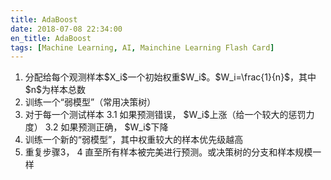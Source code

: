 ```yaml
---
title: AdaBoost
date: 2018-07-08 22:34:00
en_title: AdaBoost
tags: [Machine Learning, AI, Mainchine Learning Flash Card]
---
```


<ol>
<li>分配给每个观测样本$X_i$一个初始权重$W_i$。$W_i=\frac{1}{n}$，其中$n$为样本总数</li>
<li>训练一个“弱模型”（常用决策树）</li>
<li>对于每一个测试样本
3.1 如果预测错误， $W_i$上涨（给一个较大的惩罚力度）
3.2 如果预测正确， $W_i$下降</li>
<li>训练一个新的“弱模型”，其中权重较大的样本优先级越高</li>
<li>重复步骤3， 4 直至所有样本被完美进行预测。或决策树的分支和样本规模一样</li>
</ol>

<img src="https://img.yingjoy.cn/image/2018/07/AdaBoost_web.png" alt="" class="aligncenter size-full wp-image-632" />